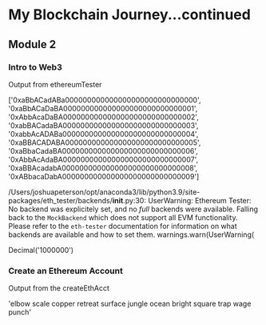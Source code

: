 # My Blockchain Journey...continued


## Module 2

### Intro to Web3

Output from ethereumTester

['0xaBbACadABa000000000000000000000000000000', 
'0xaBbACaDaBA000000000000000000000000000001', 
'0xAbbAcaDaBA000000000000000000000000000002', 
'0xabBACadaBA000000000000000000000000000003', 
'0xabbAcADABa000000000000000000000000000004', 
'0xaBBACADABA000000000000000000000000000005', 
'0xaBbaCadaBA000000000000000000000000000006', 
'0xAbbAcAdaBA000000000000000000000000000007', 
'0xaBBAcadabA000000000000000000000000000008', 
'0xABbacaDabA000000000000000000000000000009']

/Users/joshuapeterson/opt/anaconda3/lib/python3.9/site-packages/eth_tester/backends/__init__.py:30: UserWarning: Ethereum Tester: No backend was explicitely set, and no *full* backends were available.  Falling back to the `MockBackend` which does not support all EVM functionality.  Please refer to the `eth-tester` documentation for information on what backends are available and how to set them.
  warnings.warn(UserWarning(

Decimal('1000000')

### Create an Ethereum Account

Output from the createEthAcct

'elbow scale copper retreat surface jungle ocean bright square trap wage punch'
